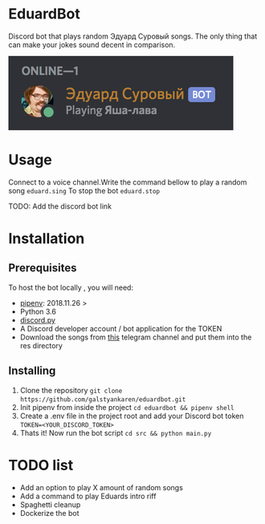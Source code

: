 
# EduardBot

Discord bot that plays random Эдуард Суровый songs. 
The only thing that can make your jokes sound decent in comparison.

![alt-text](https://raw.githubusercontent.com/galstyankaren/eduardbot/master/screenshot.png)

# Usage

Connect to a voice channel.Write the command bellow to play a random song
```eduard.sing```
To stop the bot
```eduard.stop```

TODO: Add the discord bot link

# Installation 

## Prerequisites
To host the bot locally , you will need:
* [pipenv](https://pipenv-fork.readthedocs.io/en/latest/#install-pipenv-today): 2018.11.26 >
* Python 3.6 
* [discord.py](https://discordpy.readthedocs.io/en/latest/intro.html#prerequisites)
* A Discord developer account / bot application for the TOKEN
* Download the songs from [this](https://t.me/eduqard_surovy) telegram channel and put them into the res directory 
## Installing

1. Clone the repository 
```git clone https://github.com/galstyankaren/eduardbot.git```
2. Init pipenv from inside the project
```cd eduardbot && pipenv shell```
3. Create a .env file in the project root and add your Discord bot token
```TOKEN=<YOUR_DISCORD_TOKEN>```
4. Thats it! Now run the bot script 
```cd src && python main.py```

# TODO list

* Add an option to play X amount of random songs
* Add a command to play Eduards intro riff
* Spaghetti cleanup 
* Dockerize the bot

